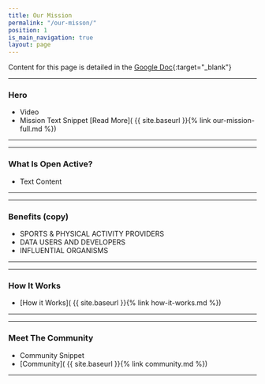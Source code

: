 ```yaml
---
title: Our Mission
permalink: "/our-misson/"
position: 1
is_main_navigation: true
layout: page
---
```


Content for this page is detailed in the
[Google Doc](https://drive.google.com/open?id=1cOIWKH_yIbYhG7pzKTe31shjfqSgBU5JlKRZrqUazug){:target="_blank"}

***
### Hero 
+ Video
+ Mission Text Snippet [Read More]( {{ site.baseurl }}{% link our-mission-full.md %})  

***
***
### What Is Open Active?
+ Text Content 

***
***
### Benefits (copy)
+ SPORTS & PHYSICAL ACTIVITY PROVIDERS
+ DATA USERS AND DEVELOPERS
+ INFLUENTIAL ORGANISMS

***
***
### How It Works
+ [How it Works]( {{ site.baseurl }}{% link how-it-works.md %})  

***
***
### Meet The Community
+ Community Snippet
+ [Community]( {{ site.baseurl }}{% link community.md %})  

***